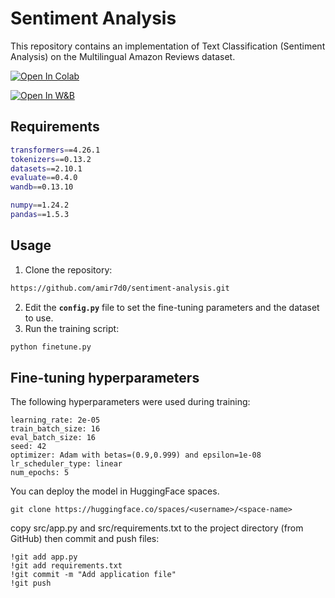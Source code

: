 
# Sentiment Analysis

This repository contains an implementation of Text Classification (Sentiment Analysis) on the Multilingual Amazon Reviews dataset.

[![Open In Colab](https://colab.research.google.com/assets/colab-badge.svg)](https://colab.research.google.com/github/amir7d0/sentiment-analysis/blob/main/sentiment-analysis.ipynb)

[![Open In W&B](https://assets.website-files.com/5ac6b7f2924c656f2b13a88c/60de02f3843862bd5d482a51_weights-and-biases-logo-black.svg)](https://api.wandb.ai/links/amir7d0/i1vbtnc9)

## Requirements
```sh
transformers==4.26.1
tokenizers==0.13.2
datasets==2.10.1
evaluate==0.4.0
wandb==0.13.10

numpy==1.24.2
pandas==1.5.3

```

## Usage

1. Clone the repository: 
```sh
https://github.com/amir7d0/sentiment-analysis.git
```
2. Edit the **`config.py`** file to set the fine-tuning parameters and the dataset to use.
3. Run the training script:
```sh
python finetune.py
```


## Fine-tuning hyperparameters

The following hyperparameters were used during training:

    learning_rate: 2e-05
    train_batch_size: 16
    eval_batch_size: 16
    seed: 42
    optimizer: Adam with betas=(0.9,0.999) and epsilon=1e-08
    lr_scheduler_type: linear
    num_epochs: 5




You can deploy the model in HuggingFace spaces.
```
git clone https://huggingface.co/spaces/<username>/<space-name>
```

copy src/app.py and src/requirements.txt to the project directory (from GitHub) then commit and push files:

```
!git add app.py
!git add requirements.txt
!git commit -m "Add application file"
!git push
```